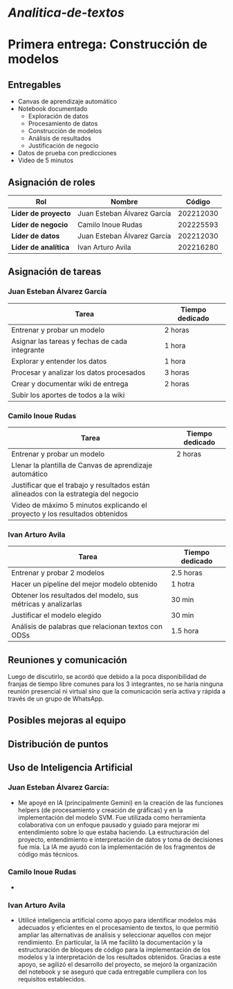 # *Analitica-de-textos*
# **Primera entrega: Construcción de modelos**
## **Entregables**
* Canvas de aprendizaje automático
* Notebook documentado
  * Exploración de datos
  * Procesamiento de datos
  * Construcción de modelos
  * Análisis de resultados
  * Justificación de negocio
* Datos de prueba con predicciones
* Video de 5 minutos
## **Asignación de roles**
| **Rol**               | Nombre                       | Código     |
|-------------------|------------------------------|------------|
| **Líder de proyecto** | Juan Esteban Álvarez García    | 202212030  |
| **Líder de negocio**  | Camilo Inoue Rudas             | 202225593  |
| **Líder de datos**    | Juan Esteban Álvarez García    | 202212030  |
| **Líder de analítica**| Ivan Arturo Avila              | 202216280  |
## **Asignación de tareas**
### Juan Esteban Álvarez García
| Tarea                                                                | Tiempo dedicado |
|----------------------------------------------------------------------|-----------------|
| Entrenar y probar un modelo                                          |     2 horas     |
| Asignar las tareas y fechas de cada integrante                       |     1 hora      |
| Explorar y entender los datos                                        |     1 hora      |
| Procesar y analizar los datos procesados                             |     3 horas     |
| Crear y documentar wiki de entrega                                   |     2 horas     |
| Subir los aportes de todos a la wiki                                 |                 |

### Camilo Inoue Rudas
| Tarea                                                                | Tiempo dedicado |
|----------------------------------------------------------------------|-----------------|
| Entrenar y probar un modelo                                          |     2 horas     |
| Llenar la plantilla de Canvas de aprendizaje automático              |                 |
| Justificar que el trabajo y resultados están alineados con la estrategia del negocio |                 |
| Video de máximo 5 minutos explicando el proyecto y los resultados obtenidos |                 |

### Ivan Arturo Avila
| Tarea                                                                | Tiempo dedicado |
|----------------------------------------------------------------------|-----------------|
| Entrenar y probar 2 modelos                                          |   2.5 horas     |
| Hacer un pipeline del mejor modelo obtenido                          |   1 hotra       |
| Obtener los resultados del modelo, sus métricas y analizarlas        |   30 min        |
| Justificar el modelo elegido                                         |   30 min        |
| Análisis de palabras que relacionan textos con ODSs                  |   1.5 hora      |

## **Reuniones y comunicación**
Luego de discutirlo, se acordó que debido a la poca disponibilidad de franjas de tiempo libre comunes para los 3 integrantes, no se haría ninguna reunión presencial ni virtual sino que la comunicación sería activa y rápida a través de un grupo de WhatsApp.
## **Posibles mejoras al equipo**
## **Distribución de puntos**
## **Uso de Inteligencia Artificial**
### Juan Esteban Álvarez García:
* Me apoyé en IA (principalmente Gemini) en la creación de las funciones helpers (de procesamiento y creación de gráficas) y en la implementación del modelo SVM. Fue utilizada como herramienta colaborativa con un enfoque pausado y guiado para mejorar mi entendimiento sobre lo que estaba haciendo. La estructuración del proyecto, entendimiento e interpretación de datos y toma de decisiones fue mía. La IA me ayudó con la implementación de los fragmentos de código más técnicos.
### Camilo Inoue Rudas
* 
### Ivan Arturo Avila
* Utilicé inteligencia artificial como apoyo para identificar modelos más adecuados y eficientes en el procesamiento de textos, lo que permitió ampliar las alternativas de análisis y seleccionar aquellos con mejor rendimiento. En particular, la IA me facilitó la documentación y la estructuración de bloques de código para la implementación de los modelos y la interpretación de los resultados obtenidos. Gracias a este apoyo, se agilizó el desarrollo del proyecto, se mejoró la organización del notebook y se aseguró que cada entregable cumpliera con los requisitos establecidos.

